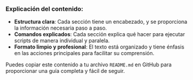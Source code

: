 
### Explicación del contenido:

- **Estructura clara**: Cada sección tiene un encabezado, y se proporciona la información necesaria paso a paso.
- **Comandos explicados**: Cada sección explica qué hacer para ejecutar scripts de manera individual y paralela.
- **Formato limpio y profesional**: El texto está organizado y tiene énfasis en las acciones principales para facilitar su comprensión.

Puedes copiar este contenido a tu archivo `README.md` en GitHub para proporcionar una guía completa y fácil de seguir.
